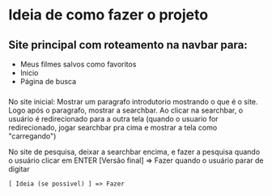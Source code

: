 # Ideia de como fazer o projeto

## Site principal com roteamento na navbar para:

- Meus filmes salvos como favoritos
- Inicio
- Página de busca

###

No site inicial: Mostrar um paragrafo introdutorio mostrando o que é o site.
Logo após o paragrafo, mostrar a searchbar. Ao clicar na searchbar, o usuário é redirecionado para a outra tela
(quando o usuario for redirecionado, jogar searchbar pra cima e mostrar a tela como "carregando")

No site de pesquisa, deixar a searchbar encima, e fazer a pesquisa quando o usuário clicar em ENTER
[Versão final] => Fazer quando o usuário parar de digitar

    [ Ideia (se possivel) ] => Fazer
